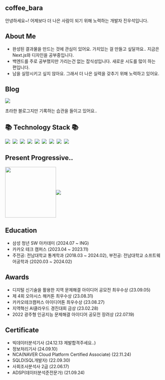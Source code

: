 ## coffee_bara
안녕하세요~! 어제보다 더 나은 사람이 되기 위해 노력하는 개발자 진우석입니다.

## About Me
* 완성된 결과물을 만드는 것에 관심이 있어요. 가치있는 걸 만들고 싶달까요.. 지금은 Next.js와 디자인을 공부중입니다.
* 백엔드를 주로 공부했지만 가리는건 없는 잡식성입니다. 새로운 시도를 많이 하는 편입니다.
* 남을 실망시키고 싶지 않아요. 그래서 더 나은 실력을 갖추기 위해 노력하고 있어요.

## Blog
<a href="https://velog.io/@coffeebara/posts"><img src="https://img.shields.io/badge/Velog-20C997.svg"/></a>

초라한 블로그지만 기록하는 습관을 들이고 있어요.. 

## 📚 Technology Stack 📚
<p>
  <img src="https://img.shields.io/badge/-Python-blue"/>&nbsp
  <img src="https://img.shields.io/badge/-Nginx-yellowgreen"/>&nbsp
  <img src="https://img.shields.io/badge/-Docker-yellow"/>&nbsp
  <img src="https://img.shields.io/badge/-Git-black"/>&nbsp
  <img src="https://img.shields.io/badge/-Django-green"/>&nbsp
  <img src="https://img.shields.io/badge/-Java-red"/>&nbsp
  <img src="https://img.shields.io/badge/-Spring-gray"/>&nbsp
  <img src="https://img.shields.io/badge/-SQL-orange"/>&nbsp
  <img src="https://img.shields.io/badge/-Vue-black"/>&nbsp
</p>

## Present Progressive..

<div style="display: flex; align-items: center;">
  <img style="height: 165px;" src="https://github-readme-stats-delta-five-29.vercel.app/api/?username=jinwooseok&show_icons=true&theme=buefy&count_private=true" />
  <a href="https://solved.ac/jinus7949/">
    <img src="http://mazassumnida.wtf/api/v2/generate_badge?boj=jinus7949" />
  </a>
</div>

## Education
* 삼성 청년 SW 아카데미 (2024.07 ~ ING)
* 카카오 테크 캠퍼스 (2023.04 ~ 2023.11)
* 주전공: 전남대학교 통계학과 (2018.03 ~ 2024.02), 부전공: 전남대학교 소프트웨어공학과 (2020.03 ~ 2024.02)

## Awards
* 디지털 신기술을 활용한 지역 문제해결 아이디어 공모전 최우수상 (23.09.05)
* 제 4회 오아시스 해커톤 최우수상 (23.08.31)
* 카카오테크캠퍼스 아이디어톤 최우수상 (23.08.27)
* 지역혁신 AI클라우드 경진대회 금상 (23.02.28)
* 2022 광주형 인공지능 문제해결 아이디어 공모전 장려상 (22.07.19)

## Certificate
* 빅데이터분석기사 (24.12.13 제발합격주세요..)
* 정보처리기사 (24.09.10)
* NCA(NAVER Cloud Platform Certified Associate) (22.11.24)
* SQLD(SQL개발자) (22.09.30)
* 사회조사분석사 2급 (22.06.17)
* ADSP(데이터분석준전문가) (21.09.24)

